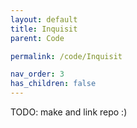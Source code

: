 ```yaml
---
layout: default
title: Inquisit
parent: Code

permalink: /code/Inquisit

nav_order: 3
has_children: false
---
```


TODO: make and link repo :)

